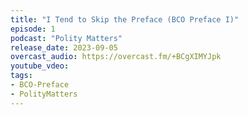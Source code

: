 ```yaml
---
title: "I Tend to Skip the Preface (BCO Preface I)"
episode: 1
podcast: "Polity Matters"
release_date: 2023-09-05
overcast_audio: https://overcast.fm/+BCgXIMYJpk
youtube_vdeo: 
tags: 
- BCO-Preface 
- PolityMatters
---
```

